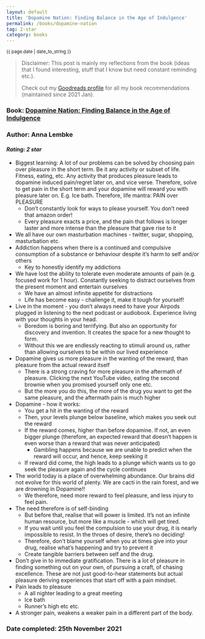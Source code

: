 ```yaml
---
layout: default
title: 'Dopamine Nation: Finding Balance in the Age of Indulgence'
permalink: /books/dopamine-nation
tag: 2-star
category: books
---
```

<small>{{ page.date | date_to_string }}</small>
> Disclaimer: This post is mainly my reflections from the book (ideas that I found interesting, stuff that I know but need constant reminding etc.). 
> 
> Check out my [Goodreads profile](https://www.goodreads.com/user/show/47835814-akshay-chugh) for all my book recommendations (maintained since 2021 Jan).

### Book: [Dopamine Nation: Finding Balance in the Age of Indulgence](https://www.goodreads.com/book/show/59045417-dopamine-nation)
### Author: Anna Lembke
#### *Rating: 2 star*

* Biggest learning: A lot of our problems can be solved by choosing pain over pleasure in the short term. Be it any activity or subset of life. Fitness, eating, etc. Any activity that produces pleasure leads to dopamine induced pain/regret later on, and vice verse. Therefore, solve to get pain in the short term and your dopamine will reward you with pleasure later on. E.g. Ice bath. Therefore, life mantra: PAIN over PLEASURE
    * Don’t constantly look for ways to please yourself. You don’t need that amazon order!
    * Every pleasure exacts a price, and the pain that follows is longer laster and more intense than the pleasure that gave rise to it
* We all have our own masturbation machines - twitter, sugar, shopping, masturbation etc.
* Addiction happens when there is a continued and compulsive consumption of a substance or behaviour despite it’s harm to self and/or others
    * Key to honestly identify my addictions
* We have lost the ability to tolerate even moderate amounts of pain (e.g. focused work for 1 hour). Constantly seeking to distract ourselves from the present moment and entertain ourselves
    * We have an almost infinite appetite for distractions
    * Life has become easy - challenge it, make it tough for yourself!
* Live in the moment - you don’t always need to have your Airpods plugged in listening to the next podcast or audiobook. Experience living with your thoughts in your head.
    * Boredom is boring and terrifying. But also an opportunity for discovery and invention. It creates the space for a new thought to form.
    * Without this we are endlessly reacting to stimuli around us, rather than allowing ourselves to be within our lived experience
* Dopamine gives us more pleasure in the wanting of the reward, than pleasure from the actual reward itself
    * There is a strong craving for more pleasure in the aftermath of pleasure. Clicking the next YouTube video, eating the second brownie when you promised yourself only one etc.
    * But the more you do this, the more of the drug you want to get the same pleasure, and the aftermath pain is much higher
* Dopamine - how it works:
    * You get a hit in the wanting of the reward
    * Then, your levels plunge below baseline, which makes you seek out the reward
    * If the reward comes, higher than before dopamine. If not, an even bigger plunge (therefore, an expected reward that doesn’t happen is even worse than a reward that was never anticipated)
        * Gambling happens because we are unable to predict when the reward will occur, and hence, keep seeking it
    * If reward did come, the high leads to a plunge which wants us to go seek the pleasure again and the cycle continues
* The world today is a place of overwhelming abundance. Our brains did not evolve for this world of plenty. We are cacti in the rain forest, and we are drowning in Dopamine!!
    * We therefore, need more reward to feel pleasure, and less injury to feel pain.
* The need therefore is of self-binding
    * But before that, realise that will power is limited. It’s not an infinite human resource, but more like a muscle - which will get tired. 
    * If you wait until you feel the compulsion to use your drug, it is nearly impossible to resist. In the throes of desire, there’s no deciding!
    * Therefore, don’t blame yourself when you at times give into your drug, realise what’s happening and try to prevent it
    * Create tangible barriers between self and the drug.
* Don’t give in to immediate gratification. There is a lot of pleasure in finding something out on your own, of pursuing a craft, of chasing excellence. These are not just good-to-hear statements but actual pleasure deriving experiences that start off with a pain mindset.
* Pain leads to pleasure
    * A all nighter leading to a great meeting
    * Ice bath
    * Runner’s high etc etc.
* A stronger pain, weakens a weaker pain in a different part of the body.

### Date completed: 25th November 2021
